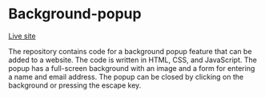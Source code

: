 # Background-popup

[Live site](https://aneal07.github.io/Background-popup/)

The repository contains code for a background popup feature that can be added to a website.
The code is written in HTML, CSS, and JavaScript.
The popup has a full-screen background with an image and a form for entering a name and email address.
The popup can be closed by clicking on the background or pressing the escape key.
